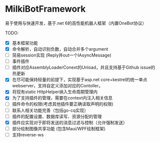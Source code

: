 # MilkiBotFramework
易于使用与快速开发，基于.net 6的高性能机器人框架（内置OneBot协议）

TODO: 
- [x] 基本框架功能
- [x] 命令解析，自动识别负数，自动合并多个argument
- [ ] 简易session实现 (Reply并out一个IAsyncMessage)
- [ ] 事件插件
- [ ] 插件对应AssemblyLoaderConext的Unload，并且支持基于Github issue的热更新
- [x] 在尽可能保持轻量的前提下，实现基于asp.net core+kestrel的统一单点webserver，支持自定义添加对应的Contoller。
- [x] 将现有static HttpHelper纳入生命周期管理内
- [x] 为了支持插件的管理，需要在context内注入相关信息
- [ ] 插件命令的权限(考虑其他插件要正确读取声明的权限)
- [ ] 联系人相关功能完善（包括go-cq实现）
- [ ] 插件的配置设置、数据库读写、资源分配的管理
- [x] 插件应实现对于即将发送的消息过滤与控制（允许强制发送）
- [ ] 部分绘制图像共享功能 (包含Maui/WPF绘制框架)
- [ ] 支持reverse-ws
